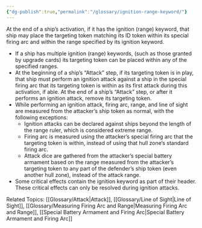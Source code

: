 ```yaml
---
{"dg-publish":true,"permalink":"/glossary/ignition-range-keyword/"}
---
```


At the end of a ship’s activation, if it has the ignition (range) keyword, that ship may place the targeting token matching its ID token within its special firing arc and within the range specified by its ignition keyword.

- If a ship has multiple ignition (range) keywords, (such as those granted by upgrade cards) its targeting token can be placed within any of the specified ranges.
- At the beginning of a ship’s “Attack” step, if its targeting token is in play, that ship must perform an ignition attack against a ship in the special firing arc that its targeting token is within as its first attack during this activation, if able. At the end of a ship’s “Attack” step, or after it performs an ignition attack, remove its targeting token.
- While performing an ignition attack, firing arc, range, and line of sight are measured from the attacker’s ship token as normal, with the following exceptions:
  - Ignition attacks can be declared against ships beyond the length of the range ruler, which is considered extreme range.
  - Firing arc is measured using the attacker’s special firing arc that the targeting token is within, instead of using that hull zone’s standard firing arc.
  - Attack dice are gathered from the attacker’s special battery armament based on the range measured from the attacker’s targeting token to any part of the defender’s ship token (even another hull zone), instead of the attack range.
- Some critical effects contain the ignition keyword as part of their header. These critical effects can only be resolved during ignition attacks.

Related Topics: [[Glossary/Attack\|Attack]], [[Glossary/Line of Sight\|Line of Sight]], [[Glossary/Measuring Firing Arc and Range\|Measuring Firing Arc and Range]], [[Special Battery Armament and Firing Arc\|Special Battery Armament and Firing Arc]]
